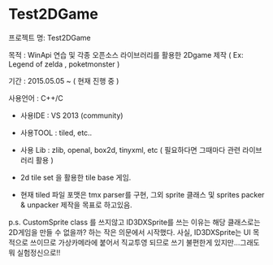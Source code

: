 # Test2DGame

프로젝트 명: Test2DGame

목적 : WinApi 연습 및 각종 오픈소스 라이브러리를 활용한 2Dgame 제작 ( Ex: Legend of zelda , poketmonster )
      

기간 : 2015.05.05 ~ ( 현재 진행 중 )

사용언어 : C++/C

* 사용IDE : VS 2013 (community)
* 사용TOOL : tiled, etc..
* 사용 Lib : zlib, openal, box2d, tinyxml, etc ( 필요하다면 그때마다 관련 라이브러리 활용 )

* 2d tile set 을 활용한 tile base 게임.
* 현재 tiled 파일 포맷은 tmx parser를 구현, 그외 sprite 클래스 및 sprites packer & unpacker 제작을 목표로 하고있음.


p.s.  CustomSprite class 를 쓰지않고 ID3DXSprite를 쓰는 이유는 해당 클래스로는 2D게임을 만들 수 없을까? 하는
      작은 의문에서 시작했다. 사실, ID3DXSprite는 UI 목적으로 쓰이므로 가상카메라에 붙어서 직교투영 되므로 쓰기 불편한게
      있지만...그래도 뭐 실험정신으로!!
